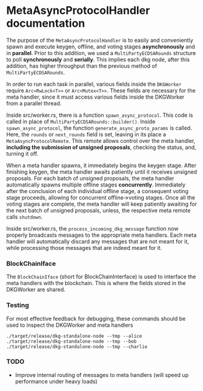 # MetaAsyncProtocolHandler documentation

The purpose of the ``MetaAsyncProtocolHandler`` is to easily and conveniently
spawn and execute keygen, offline, and voting stages **asynchronously** and in **parallel**. Prior to this addition, we used a ``MultiPartyECDSARounds``
structure to poll **synchronously** and **serially**. This implies each dkg node, after this addition, has higher throughput than the previous method of ``MultiPartyECDSARounds``.

In order to run each task in parallel, various fields inside the ``DKGWorker`` require ``Arc<RwLock<T>>`` or ``Arc<Mutex<T>>``. These fields are necessary for the
meta handler, since it must access various fields inside the DKGWorker from a parallel thread.

Inside src/worker.rs, there is a function ``spawn_async_protocol``. This code is called in place of ``MultiPartyECDSARounds::builder()``.
Inside ``spawn_async_protocol``, the function ``generate_async_proto_params`` is called. Here, the ``rounds`` or ``next_rounds`` field is set, leaving in its place a ``MetaAsyncProtocolRemote``. This remote
allows control over the meta handler, **including the submission of unsigned proposals**, checking the status, and, turning it off.

When a meta handler spawns, it immediately begins the keygen stage. After finishing keygen, the meta handler awaits patiently until it receives unsigned proposals. For each batch of unsigned proposals,
the meta handler automatically spawns multiple offline stages **concurrently**. Immediately after the conclusion of each individual offline stage, a consequent voting stage proceeds, allowing for concurrent offline->voting stages.
Once all the voting stages are complete, the meta handler will keep patiently awaiting for the next batch of unsigned proposals, unless, the respective meta remote calls ``shutdown``.

Inside src/worker.rs, the ``process_incoming_dkg_message`` function now properly broadcasts messages to the appropriate meta handlers. Each meta handler will automatically
discard any messages that are not meant for it, while processing those messages that are indeed meant for it.

### BlockChainIface
The ``BlockChainIface`` (short for BlockChainInterface) is used to interface the meta handlers with the blockchain. This is where the fields stored in the DKGWorker are shared.

### Testing
For most effective feedback for debugging, these commands should be used to inspect the DKGWorker and meta handlers
```
./target/release/dkg-standalone-node --tmp --alice
./target/release/dkg-standalone-node --tmp --bob
./target/release/dkg-standalone-node --tmp --charlie
```

### TODO
- Improve internal routing of messages to meta handlers (will speed up performance under heavy loads)

